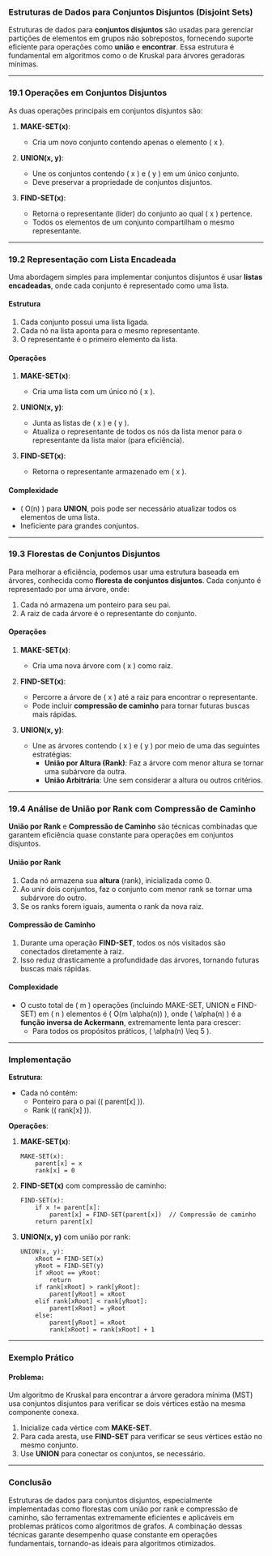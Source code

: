 ### **Estruturas de Dados para Conjuntos Disjuntos (Disjoint Sets)**

Estruturas de dados para **conjuntos disjuntos** são usadas para gerenciar partições de elementos em grupos não sobrepostos, fornecendo suporte eficiente para operações como **união** e **encontrar**. Essa estrutura é fundamental em algoritmos como o de Kruskal para árvores geradoras mínimas.

---

### **19.1 Operações em Conjuntos Disjuntos**

As duas operações principais em conjuntos disjuntos são:

1. **MAKE-SET(x)**:
   - Cria um novo conjunto contendo apenas o elemento \( x \).

2. **UNION(x, y)**:
   - Une os conjuntos contendo \( x \) e \( y \) em um único conjunto.
   - Deve preservar a propriedade de conjuntos disjuntos.

3. **FIND-SET(x)**:
   - Retorna o representante (líder) do conjunto ao qual \( x \) pertence.
   - Todos os elementos de um conjunto compartilham o mesmo representante.

---

### **19.2 Representação com Lista Encadeada**

Uma abordagem simples para implementar conjuntos disjuntos é usar **listas encadeadas**, onde cada conjunto é representado como uma lista.

#### **Estrutura**
1. Cada conjunto possui uma lista ligada.
2. Cada nó na lista aponta para o mesmo representante.
3. O representante é o primeiro elemento da lista.

#### **Operações**
1. **MAKE-SET(x)**:
   - Cria uma lista com um único nó \( x \).

2. **UNION(x, y)**:
   - Junta as listas de \( x \) e \( y \).
   - Atualiza o representante de todos os nós da lista menor para o representante da lista maior (para eficiência).

3. **FIND-SET(x)**:
   - Retorna o representante armazenado em \( x \).

#### **Complexidade**
- \( O(n) \) para **UNION**, pois pode ser necessário atualizar todos os elementos de uma lista.
- Ineficiente para grandes conjuntos.

---

### **19.3 Florestas de Conjuntos Disjuntos**

Para melhorar a eficiência, podemos usar uma estrutura baseada em árvores, conhecida como **floresta de conjuntos disjuntos**. Cada conjunto é representado por uma árvore, onde:

1. Cada nó armazena um ponteiro para seu pai.
2. A raiz de cada árvore é o representante do conjunto.

#### **Operações**
1. **MAKE-SET(x)**:
   - Cria uma nova árvore com \( x \) como raiz.

2. **FIND-SET(x)**:
   - Percorre a árvore de \( x \) até a raiz para encontrar o representante.
   - Pode incluir **compressão de caminho** para tornar futuras buscas mais rápidas.

3. **UNION(x, y)**:
   - Une as árvores contendo \( x \) e \( y \) por meio de uma das seguintes estratégias:
     - **União por Altura (Rank)**: Faz a árvore com menor altura se tornar uma subárvore da outra.
     - **União Arbitrária**: Une sem considerar a altura ou outros critérios.

---

### **19.4 Análise de União por Rank com Compressão de Caminho**

**União por Rank** e **Compressão de Caminho** são técnicas combinadas que garantem eficiência quase constante para operações em conjuntos disjuntos.

#### **União por Rank**
1. Cada nó armazena sua **altura** (rank), inicializada como 0.
2. Ao unir dois conjuntos, faz o conjunto com menor rank se tornar uma subárvore do outro.
3. Se os ranks forem iguais, aumenta o rank da nova raiz.

#### **Compressão de Caminho**
1. Durante uma operação **FIND-SET**, todos os nós visitados são conectados diretamente à raiz.
2. Isso reduz drasticamente a profundidade das árvores, tornando futuras buscas mais rápidas.

#### **Complexidade**
- O custo total de \( m \) operações (incluindo MAKE-SET, UNION e FIND-SET) em \( n \) elementos é \( O(m \alpha(n)) \), onde \( \alpha(n) \) é a **função inversa de Ackermann**, extremamente lenta para crescer:
  - Para todos os propósitos práticos, \( \alpha(n) \leq 5 \).

---

### **Implementação**

**Estrutura**:
- Cada nó contém:
  - Ponteiro para o pai (\( parent[x] \)).
  - Rank (\( rank[x] \)).

**Operações**:
1. **MAKE-SET(x)**:
   ```pseudo
   MAKE-SET(x):
       parent[x] = x
       rank[x] = 0
   ```

2. **FIND-SET(x)** com compressão de caminho:
   ```pseudo
   FIND-SET(x):
       if x != parent[x]:
           parent[x] = FIND-SET(parent[x])  // Compressão de caminho
       return parent[x]
   ```

3. **UNION(x, y)** com união por rank:
   ```pseudo
   UNION(x, y):
       xRoot = FIND-SET(x)
       yRoot = FIND-SET(y)
       if xRoot == yRoot:
           return
       if rank[xRoot] > rank[yRoot]:
           parent[yRoot] = xRoot
       elif rank[xRoot] < rank[yRoot]:
           parent[xRoot] = yRoot
       else:
           parent[yRoot] = xRoot
           rank[xRoot] = rank[xRoot] + 1
   ```

---

### **Exemplo Prático**

#### Problema:
Um algoritmo de Kruskal para encontrar a árvore geradora mínima (MST) usa conjuntos disjuntos para verificar se dois vértices estão na mesma componente conexa.

1. Inicialize cada vértice com **MAKE-SET**.
2. Para cada aresta, use **FIND-SET** para verificar se seus vértices estão no mesmo conjunto.
3. Use **UNION** para conectar os conjuntos, se necessário.

---

### **Conclusão**

Estruturas de dados para conjuntos disjuntos, especialmente implementadas como florestas com união por rank e compressão de caminho, são ferramentas extremamente eficientes e aplicáveis em problemas práticos como algoritmos de grafos. A combinação dessas técnicas garante desempenho quase constante em operações fundamentais, tornando-as ideais para algoritmos otimizados.